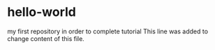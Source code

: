 # hello-world
my first repository in order to complete tutorial
This line was added to change content of this file.
